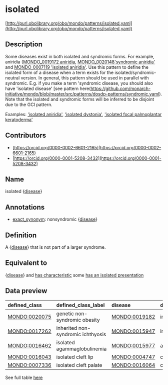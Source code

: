 # isolated 

[http://purl.obolibrary.org/obo/mondo/patterns/isolated.yaml](http://purl.obolibrary.org/obo/mondo/patterns/isolated.yaml)
## Description 

Some diseases exist in both isolated and syndromic forms. For example, aniridia ([MONDO_0019172 aniridia](http://purl.obolibrary.org/obo/MONDO_0019172), [MONDO_0020148'syndromic aniridia'](http://purl.obolibrary.org/obo/MONDO_0020148) and [MONDO_0007119 'isolated aniridia'](http://purl.obolibrary.org/obo/MONDO_0007119). Use this pattern to define the isolated form of a disease when a term exists for the isolated/syndromic-neutral version. In general, this pattern should be used in parallel with syndromic. E.g. if you make a term 'syndromic disease, you should also have 'isolated disease' [see pattern here(https://github.com/monarch-initiative/mondo/blob/master/src/patterns/dosdp-patterns/syndromic.yaml).  Note that the isolated and syndromic forms will be inferred to be disjoint due to the GCI pattern.

Examples: ['isolated aniridia'](http://purl.obolibrary.org/obo/MONDO_0007119), ['isolated dystonia'](http://purl.obolibrary.org/obo/MONDO_0015494), ['isolated focal palmoplantar keratoderma'](http://purl.obolibrary.org/obo/MONDO_0017673)
## Contributors 
* [https://orcid.org/0000-0002-6601-2165](https://orcid.org/0000-0002-6601-2165) 
* [https://orcid.org/0000-0001-5208-3432](https://orcid.org/0000-0001-5208-3432) 
## Name 

isolated {[disease](http://purl.obolibrary.org/obo/MONDO_0000001)}

## Annotations 

* [exact_synonym](http://www.geneontology.org/formats/oboInOwl#hasExactSynonym): nonsyndromic {[disease](http://purl.obolibrary.org/obo/MONDO_0000001)}

## Definition 

A {[disease](http://purl.obolibrary.org/obo/MONDO_0000001)} that is not part of a larger syndrome.

## Equivalent to 

{[disease](http://purl.obolibrary.org/obo/MONDO_0000001)} and [has characteristic](http://purl.obolibrary.org/obo/RO_0000053) some [has an isolated presentation](http://purl.obolibrary.org/obo/MONDO_0021128)

## Data preview 
| defined_class                                | defined_class_label                | disease                                      | disease_label        |
|:---------------------------------------------|:-----------------------------------|:---------------------------------------------|:---------------------|
| [MONDO:0020075](http://purl.obolibrary.org/obo/MONDO_0020075) | genetic non-syndromic obesity      | [MONDO:0019182](http://purl.obolibrary.org/obo/MONDO_0019182) | inherited obesity    |
| [MONDO:0017262](http://purl.obolibrary.org/obo/MONDO_0017262) | inherited non-syndromic ichthyosis | [MONDO:0015947](http://purl.obolibrary.org/obo/MONDO_0015947) | inherited ichthyosis |
| [MONDO:0016462](http://purl.obolibrary.org/obo/MONDO_0016462) | isolated agammaglobulinemia        | [MONDO:0015977](http://purl.obolibrary.org/obo/MONDO_0015977) | agammaglobulinemia   |
| [MONDO:0016043](http://purl.obolibrary.org/obo/MONDO_0016043) | isolated cleft lip                 | [MONDO:0004747](http://purl.obolibrary.org/obo/MONDO_0004747) | cleft lip            |
| [MONDO:0007336](http://purl.obolibrary.org/obo/MONDO_0007336) | isolated cleft palate              | [MONDO:0016064](http://purl.obolibrary.org/obo/MONDO_0016064) | cleft palate         |

See full table [here](https://github.com/monarch-initiative/mondo/blob/master/src/patterns/data/matches/isolated.tsv) 
